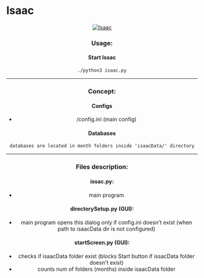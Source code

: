 # Isaac

<div align="center"><a href="http://fvcproductions.com"><img src="https://pm1.narvii.com/6607/0b92889dff8c5f5a35bb800da2a424dbdd50560d_hq.jpg" title="Isaac"></a><div>

### Usage:

#### Start Issac

```
./python3 isaac.py
```

---

### Concept:

#### Configs
- /config.ini (main config)

#### Databases

```
databases are located in month folders inside 'isaacData/' directory
```

---

### Files description:

#### issac.py:
- main program

#### directorySetup.py (GUI):
- main program opens this dialog only if config.ini doesn't exist (when path to isaacData dir is not configured)

#### startScreen.py (GUI):
- checks if isaacData folder exist 
   (blocks Start button if issacData folder doesn't exist)
- counts num of folders (months) inside isaacData folder
